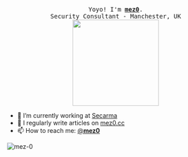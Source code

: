 <p align="center">
  <br>
  <samp>
    Yoyo! I'm <b><a rel="nofollow noopener noreferrer" target="_blank" href="https://twitter.com/__mez0__">mez0</a></b>.
    <br>Security Consultant - Manchester, UK<br>
</samp>

  <img src="https://i.imgur.com/xHYaH9o.gif" width="200"/>

</p>

- 🔭 I’m currently working at [Secarma](https://secarma.com)
- 📝 I regularly write articles on [mez0.cc](https://mez0.cc)
- 📫 How to reach me: [@__mez0__](https://twitter.com/__mez0__)

<p><img align="left" src="https://github-readme-stats.vercel.app/api/top-langs?username=mez-0&show_icons=true&locale=en&layout=compact" alt="mez-0" /></p>

